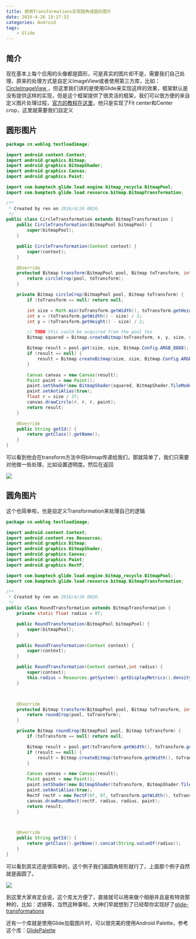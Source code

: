 ```yaml
---
title: 使用Transformations实现圆角或圆形图片
date: 2016-4-26 19:17:32
categories: Android
tags: 
    - Glide
---
```

## 简介

现在基本上每个应用的头像都是圆形，可是真实的图片却不是，需要我们自己处理，原来的处理方式是自定义ImageView或者使用第三方库，比如：[CircleImageView
](https://github.com/hdodenhof/CircleImageView)，但这里我们讲的是使用Glide来实现这样的效果，框架默认是没有提供这样的实现，但是这个框架提供了很灵活的框架，我们可以很方便的来自定义图片处理过程，[官方的教程在这里](https://github.com/bumptech/glide/wiki/Transformations)，他只是实现了Fit center和Center crop，这里就需要我们自定义

## 圆形图片

```java
package cn.woblog.testloadimage;

import android.content.Context;
import android.graphics.Bitmap;
import android.graphics.BitmapShader;
import android.graphics.Canvas;
import android.graphics.Paint;

import com.bumptech.glide.load.engine.bitmap_recycle.BitmapPool;
import com.bumptech.glide.load.resource.bitmap.BitmapTransformation;

/**
 * Created by ren on 2016/4/26 0026.
 */
public class CircleTransformation extends BitmapTransformation {
    public CircleTransformation(BitmapPool bitmapPool) {
        super(bitmapPool);
    }

    public CircleTransformation(Context context) {
        super(context);
    }

    @Override
    protected Bitmap transform(BitmapPool pool, Bitmap toTransform, int outWidth, int outHeight) {
        return circleCrop(pool, toTransform);
    }

    private Bitmap circleCrop(BitmapPool pool, Bitmap toTransform) {
        if (toTransform == null) return null;

        int size = Math.min(toTransform.getWidth(), toTransform.getHeight());
        int x = (toTransform.getWidth() - size) / 2;
        int y = (toTransform.getHeight() - size) / 2;

        // TODO this could be acquired from the pool too
        Bitmap squared = Bitmap.createBitmap(toTransform, x, y, size, size);

        Bitmap result = pool.get(size, size, Bitmap.Config.ARGB_8888);
        if (result == null) {
            result = Bitmap.createBitmap(size, size, Bitmap.Config.ARGB_8888);
        }

        Canvas canvas = new Canvas(result);
        Paint paint = new Paint();
        paint.setShader(new BitmapShader(squared, BitmapShader.TileMode.CLAMP, BitmapShader.TileMode.CLAMP));
        paint.setAntiAlias(true);
        float r = size / 2f;
        canvas.drawCircle(r, r, r, paint);
        return result;
    }

    @Override
    public String getId() {
        return getClass().getName();
    }
}
```

可以看到他会在transform方法中将bitmap传递给我们，那就简单了，我们只需要对他做一些处理，比如设置透明度。然后在返回

![](http://7qnc6h.com1.z0.glb.clouddn.com/cxetro4prtrfiqf8urfmhqm0od.png)

## 圆角图片

这个也简单啦，也是自定义Transformation来处理自己的逻辑

```java
package cn.woblog.testloadimage;

import android.content.Context;
import android.content.res.Resources;
import android.graphics.Bitmap;
import android.graphics.BitmapShader;
import android.graphics.Canvas;
import android.graphics.Paint;
import android.graphics.RectF;

import com.bumptech.glide.load.engine.bitmap_recycle.BitmapPool;
import com.bumptech.glide.load.resource.bitmap.BitmapTransformation;

/**
 * Created by ren on 2016/4/26 0026.
 */
public class RoundTransformation extends BitmapTransformation {
    private static float radius = 0f;

    public RoundTransformation(BitmapPool bitmapPool) {
        super(bitmapPool);
    }

    public RoundTransformation(Context context) {
        super(context);
    }

    public RoundTransformation(Context context,int radius) {
        super(context);
        this.radius = Resources.getSystem().getDisplayMetrics().density * radius;
    }



    @Override
    protected Bitmap transform(BitmapPool pool, Bitmap toTransform, int outWidth, int outHeight) {
        return roundCrop(pool, toTransform);
    }

    private Bitmap roundCrop(BitmapPool pool, Bitmap toTransform) {
        if (toTransform == null) return null;

        Bitmap result = pool.get(toTransform.getWidth(), toTransform.getHeight(), Bitmap.Config.ARGB_8888);
        if (result == null) {
            result = Bitmap.createBitmap(toTransform.getWidth(), toTransform.getHeight(), Bitmap.Config.ARGB_8888);
        }

        Canvas canvas = new Canvas(result);
        Paint paint = new Paint();
        paint.setShader(new BitmapShader(toTransform, BitmapShader.TileMode.CLAMP, BitmapShader.TileMode.CLAMP));
        paint.setAntiAlias(true);
        RectF rectF = new RectF(0f, 0f, toTransform.getWidth(), toTransform.getHeight());
        canvas.drawRoundRect(rectF, radius, radius, paint);
        return result;
    }



    @Override
    public String getId() {
        return getClass().getName().concat(String.valueOf(radius));
    }
}
```

可以看到其实还是很简单的，这个例子我们画圆角矩形就行了，上面那个例子自然就是画圆了。

![](http://7qnc6h.com1.z0.glb.clouddn.com/arh3uska0nvzpk9bu7d2r645qm.png)


到这里大家肯定会说，这个库太方便了，直接就可以用来做个相册并且是有特效那种的，比如：滤镜等，当然这种事啦，大神们早就想到了已经帮你实现好了[glide-transformations](https://github.com/wasabeef/glide-transformations)

还有一个库就是使用Glide加载图片时，可以很完美的使用Android Palette，参考这个库：[GlidePalette](https://github.com/florent37/GlidePalette)


